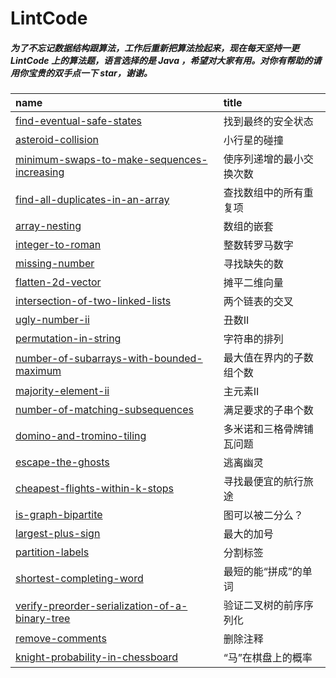 # LintCode

##### 为了不忘记数据结构跟算法，工作后重新把算法捡起来，现在每天坚持一更 LintCode 上的算法题，语言选择的是 Java ，希望对大家有用。对你有帮助的请用你宝贵的双手点一下 star，谢谢。


| name                                                | title                                      |
| :-------------------------------------------------- | :----------------------------------------- |
| [find-eventual-safe-states](code/找到最终的安全状态.md)        | 找到最终的安全状态                      |
| [asteroid-collision](code/小行星的碰撞.md)                  | 小行星的碰撞                                     |
| [minimum-swaps-to-make-sequences-increasing](code/使序列递增的最小交换次数.md)                | 使序列递增的最小交换次数                                     |
| [find-all-duplicates-in-an-array](code/查找数组中的所有重复项.md)                | 查找数组中的所有重复项                                     |
| [array-nesting](code/数组的嵌套.md)                | 数组的嵌套                                     |
| [integer-to-roman](code/整数转罗马数字.md)                | 整数转罗马数字                                     |
| [missing-number](code/寻找缺失的数.md)                | 寻找缺失的数                                     |
| [flatten-2d-vector](code/摊平二维向量.md)                | 摊平二维向量                                     |
| [intersection-of-two-linked-lists](code/两个链表的交叉.md)                | 两个链表的交叉                                     |
| [ugly-number-ii](code/丑数II.md)                | 丑数II                                     |
| [permutation-in-string](code/字符串的排列.md)                | 字符串的排列                                     |
| [number-of-subarrays-with-bounded-maximum](code/最大值在界内的子数组个数.md)                | 最大值在界内的子数组个数                                     |
| [majority-element-ii](code/主元素II.md)                | 主元素II                                     |
| [number-of-matching-subsequences](code/满足要求的子串个数.md)                | 满足要求的子串个数                                     |
| [domino-and-tromino-tiling](code/多米诺和三格骨牌铺瓦问题.md)                | 多米诺和三格骨牌铺瓦问题                                     |
| [escape-the-ghosts](code/逃离幽灵.md)                | 逃离幽灵                                     |
| [cheapest-flights-within-k-stops](code/寻找最便宜的航行旅途.md)                | 寻找最便宜的航行旅途                                     |
| [is-graph-bipartite](code/图可以被二分么？.md)                | 图可以被二分么？                                     |
| [largest-plus-sign](code/最大的加号.md)                | 最大的加号                                     |
| [partition-labels](code/分割标签.md)                | 分割标签                                     |
| [shortest-completing-word](code/最短的能“拼成”的单词.md)                | 最短的能“拼成”的单词                                     |
| [verify-preorder-serialization-of-a-binary-tree](code/验证二叉树的前序序列化.md)                | 验证二叉树的前序序列化                                     |
| [remove-comments](code/删除注释.md)                | 删除注释                                     |
| [knight-probability-in-chessboard](code/“马”在棋盘上的概率.md)                | “马”在棋盘上的概率                                     |


